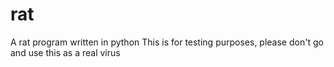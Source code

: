# rat
A rat program written in python
This is for testing purposes, please don't go and use this as a real virus
